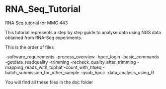 # RNA_Seq_Tutorial
RNA Seq tutorial for MMG 443

This tutorial represents a step by step guide to analyse data using
NGS data obtained from RNA-Seq experiments. 

This is the order of files 

-software_requirements
-process_overview
-hpcc_login
-basic_commands
-getdata_readquality
-trimming
-recheck_quality_after_trimming
-mapping_reads_with_tophat
-count_with_htseq
-batch_submission_for_other_sample
-qsub_hpcc
-data_analysis_using_R


You will find all these files in the doc folder